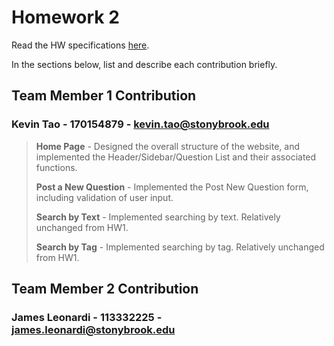 # Homework 2
Read the HW specifications [here](https://docs.google.com/document/d/1QxRx3j7UKPk_Cv5NAobA0QV44Oy_lAU4QbJrp5pr3LU/edit?usp=sharing).

In the sections below, list and describe each contribution briefly.

## Team Member 1 Contribution
### Kevin Tao - 170154879 - <kevin.tao@stonybrook.edu>
> **Home Page** - Designed the overall structure of the website, and implemented the Header/Sidebar/Question List and their associated functions.
>
> **Post a New Question** - Implemented the Post New Question form, including validation of user input.
> 
> **Search by Text** - Implemented searching by text. Relatively unchanged from HW1.
> 
> **Search by Tag** - Implemented searching by tag. Relatively unchanged from HW1.

## Team Member 2 Contribution
### James Leonardi - 113332225 - <james.leonardi@stonybrook.edu>
